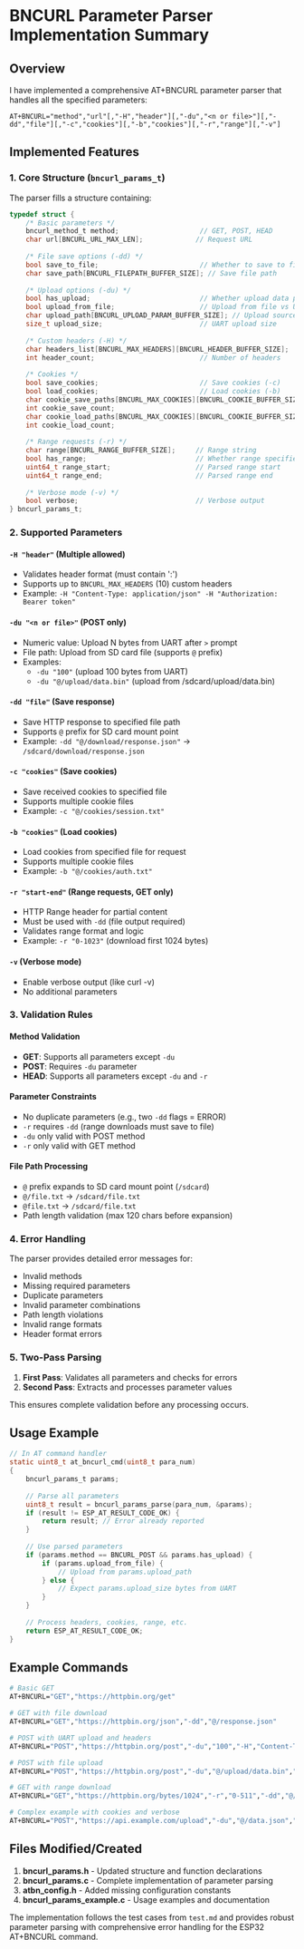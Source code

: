 # BNCURL Parameter Parser Implementation Summary

## Overview

I have implemented a comprehensive AT+BNCURL parameter parser that handles all the specified parameters:

```
AT+BNCURL="method","url"[,"-H","header"][,"-du","<n or file>"][,"-dd","file"][,"-c","cookies"][,"-b","cookies"][,"-r","range"][,"-v"]
```

## Implemented Features

### 1. Core Structure (`bncurl_params_t`)

The parser fills a structure containing:

```c
typedef struct {
    /* Basic parameters */
    bncurl_method_t method;                    // GET, POST, HEAD
    char url[BNCURL_URL_MAX_LEN];             // Request URL
    
    /* File save options (-dd) */
    bool save_to_file;                         // Whether to save to file
    char save_path[BNCURL_FILEPATH_BUFFER_SIZE]; // Save file path
    
    /* Upload options (-du) */
    bool has_upload;                           // Whether upload data present
    bool upload_from_file;                     // Upload from file vs UART
    char upload_path[BNCURL_UPLOAD_PARAM_BUFFER_SIZE]; // Upload source
    size_t upload_size;                        // UART upload size
    
    /* Custom headers (-H) */
    char headers_list[BNCURL_MAX_HEADERS][BNCURL_HEADER_BUFFER_SIZE];
    int header_count;                          // Number of headers
    
    /* Cookies */
    bool save_cookies;                         // Save cookies (-c)
    bool load_cookies;                         // Load cookies (-b)
    char cookie_save_paths[BNCURL_MAX_COOKIES][BNCURL_COOKIE_BUFFER_SIZE];
    int cookie_save_count;
    char cookie_load_paths[BNCURL_MAX_COOKIES][BNCURL_COOKIE_BUFFER_SIZE];
    int cookie_load_count;
    
    /* Range requests (-r) */
    char range[BNCURL_RANGE_BUFFER_SIZE];     // Range string
    bool has_range;                           // Whether range specified
    uint64_t range_start;                     // Parsed range start
    uint64_t range_end;                       // Parsed range end
    
    /* Verbose mode (-v) */
    bool verbose;                             // Verbose output
} bncurl_params_t;
```

### 2. Supported Parameters

#### `-H "header"` (Multiple allowed)
- Validates header format (must contain ':')
- Supports up to `BNCURL_MAX_HEADERS` (10) custom headers
- Example: `-H "Content-Type: application/json" -H "Authorization: Bearer token"`

#### `-du "<n or file>"` (POST only)
- Numeric value: Upload N bytes from UART after `>` prompt
- File path: Upload from SD card file (supports `@` prefix)
- Examples: 
  - `-du "100"` (upload 100 bytes from UART)
  - `-du "@/upload/data.bin"` (upload from /sdcard/upload/data.bin)

#### `-dd "file"` (Save response)
- Save HTTP response to specified file path
- Supports `@` prefix for SD card mount point
- Example: `-dd "@/download/response.json"` → `/sdcard/download/response.json`

#### `-c "cookies"` (Save cookies)
- Save received cookies to specified file
- Supports multiple cookie files
- Example: `-c "@/cookies/session.txt"`

#### `-b "cookies"` (Load cookies)
- Load cookies from specified file for request
- Supports multiple cookie files
- Example: `-b "@/cookies/auth.txt"`

#### `-r "start-end"` (Range requests, GET only)
- HTTP Range header for partial content
- Must be used with `-dd` (file output required)
- Validates range format and logic
- Example: `-r "0-1023"` (download first 1024 bytes)

#### `-v` (Verbose mode)
- Enable verbose output (like curl -v)
- No additional parameters

### 3. Validation Rules

#### Method Validation
- **GET**: Supports all parameters except `-du`
- **POST**: Requires `-du` parameter
- **HEAD**: Supports all parameters except `-du` and `-r`

#### Parameter Constraints
- No duplicate parameters (e.g., two `-dd` flags = ERROR)
- `-r` requires `-dd` (range downloads must save to file)
- `-du` only valid with POST method
- `-r` only valid with GET method

#### File Path Processing
- `@` prefix expands to SD card mount point (`/sdcard`)
- `@/file.txt` → `/sdcard/file.txt`
- `@file.txt` → `/sdcard/file.txt`
- Path length validation (max 120 chars before expansion)

### 4. Error Handling

The parser provides detailed error messages for:
- Invalid methods
- Missing required parameters
- Duplicate parameters
- Invalid parameter combinations
- Path length violations
- Invalid range formats
- Header format errors

### 5. Two-Pass Parsing

1. **First Pass**: Validates all parameters and checks for errors
2. **Second Pass**: Extracts and processes parameter values

This ensures complete validation before any processing occurs.

## Usage Example

```c
// In AT command handler
static uint8_t at_bncurl_cmd(uint8_t para_num)
{
    bncurl_params_t params;
    
    // Parse all parameters
    uint8_t result = bncurl_params_parse(para_num, &params);
    if (result != ESP_AT_RESULT_CODE_OK) {
        return result; // Error already reported
    }
    
    // Use parsed parameters
    if (params.method == BNCURL_POST && params.has_upload) {
        if (params.upload_from_file) {
            // Upload from params.upload_path
        } else {
            // Expect params.upload_size bytes from UART
        }
    }
    
    // Process headers, cookies, range, etc.
    return ESP_AT_RESULT_CODE_OK;
}
```

## Example Commands

```bash
# Basic GET
AT+BNCURL="GET","https://httpbin.org/get"

# GET with file download
AT+BNCURL="GET","https://httpbin.org/json","-dd","@/response.json"

# POST with UART upload and headers
AT+BNCURL="POST","https://httpbin.org/post","-du","100","-H","Content-Type: text/plain"

# POST with file upload
AT+BNCURL="POST","https://httpbin.org/post","-du","@/upload/data.bin","-dd","@/response.json"

# GET with range download
AT+BNCURL="GET","https://httpbin.org/bytes/1024","-r","0-511","-dd","@/partial.bin"

# Complex example with cookies and verbose
AT+BNCURL="POST","https://api.example.com/upload","-du","@/data.json","-dd","@/response.json","-H","Authorization: Bearer token","-c","@/session.cookies","-b","@/auth.cookies","-v"
```

## Files Modified/Created

1. **bncurl_params.h** - Updated structure and function declarations
2. **bncurl_params.c** - Complete implementation of parameter parsing
3. **atbn_config.h** - Added missing configuration constants
4. **bncurl_params_example.c** - Usage examples and documentation

The implementation follows the test cases from `test.md` and provides robust parameter parsing with comprehensive error handling for the ESP32 AT+BNCURL command.
